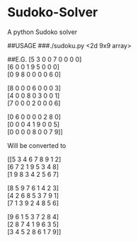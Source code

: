# Sudoko-Solver
A python Sudoko solver

##USAGE
###./sudoku.py <2d 9x9 array>

##E.G.
[5 3 0   0 7 0   0 0 0]     
[6 0 0   1 9 5   0 0 0]    
[0 9 8   0 0 0   0 6 0]  
   
[8 0 0   0 6 0   0 0 3]   
[4 0 0   8 0 3   0 0 1]   
[7 0 0   0 2 0   0 0 6] 
    
[0 6 0   0 0 0   2 8 0]    
[0 0 0   4 1 9   0 0 5]   
[0 0 0   0 8 0   0 7 9]]    

Will be converted to    
   
[[5 3 4   6 7 8   9 1 2]    
 [6 7 2   1 9 5   3 4 8]    
 [1 9 8   3 4 2   5 6 7]    
     
 [8 5 9   7 6 1   4 2 3]    
 [4 2 6   8 5 3   7 9 1]    
 [7 1 3   9 2 4   8 5 6] 
    
 [9 6 1   5 3 7   2 8 4]    
 [2 8 7   4 1 9   6 3 5]   
 [3 4 5   2 8 6   1 7 9]]   
